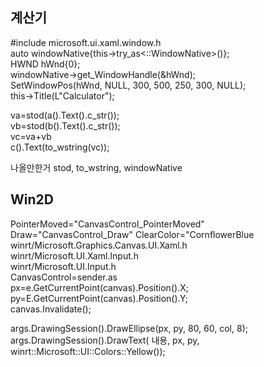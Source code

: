 ## 계산기

#include microsoft.ui.xaml.window.h  
auto windowNative{this->try_as<::WindowNative>()};  
HWND hWnd{0};  
windowNative->get_WindowHandle(&hWnd);  
SetWindowPos(hWnd, NULL, 300, 500, 250, 300, NULL);  
this->Title(L"Calculator");  

va=stod(a().Text().c_str());  
vb=stod(b().Text().c_str());  
vc=va+vb  
c().Text(to_wstring(vc));  

나올만한거 stod, to_wstring, windowNative  


## Win2D

PointerMoved="CanvasControl_PointerMoved"  
Draw="CanvasControl_Draw" ClearColor="CornflowerBlue  
winrt/Microsoft.Graphics.Canvas.UI.Xaml.h  
winrt/Microsoft.UI.Xaml.Input.h  
winrt/Microsoft.UI.Input.h  
CanvasControl=sender.as<CanvasControl>  
px=e.GetCurrentPoint(canvas).Position().X;  
py=E.GetCurrentPoint(canvas).Position().Y;  
canvas.Invalidate();  


args.DrawingSession().DrawEllipse(px, py, 80, 60, col, 8);  
args.DrawingSession().DrawText( 내용, px, py, winrt::Microsoft::UI::Colors::Yellow());  
